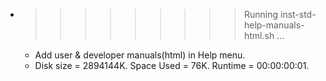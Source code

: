 * >>>>>>>>> Running inst-std-help-manuals-html.sh ...
  * Add user & developer manuals(html) in Help menu.
  * Disk size = 2894144K. Space Used = 76K. Runtime = 00:00:00:01.
